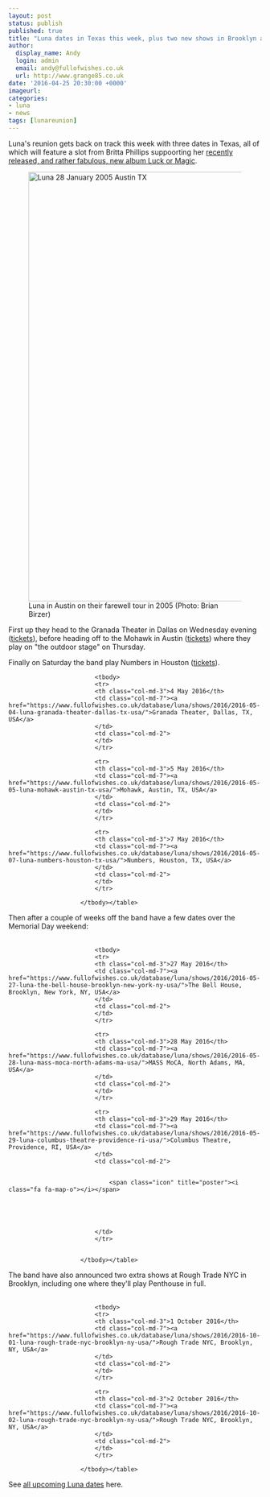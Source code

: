 ```yaml
---
layout: post
status: publish
published: true
title: "Luna dates in Texas this week, plus two new shows in Brooklyn announced for October"
author:
  display_name: Andy
  login: admin
  email: andy@fullofwishes.co.uk
  url: http://www.grange85.co.uk
date: '2016-04-25 20:30:00 +0000'
imageurl:
categories:
- luna
- news
tags: [lunareunion]
---
```

<p class="lead">Luna's reunion gets back on track this week with three dates in Texas, all of which will feature a slot from Britta Phillips suppoorting her <a href="https://www.fullofwishes.co.uk/2016/04/25/stream-and-pre-order-britta-phillips-debut-album-luck-or-magic/">recently released, and rather fabulous, new album Luck or Magic</a>.</p>

<figure><a data-flickr-embed="true"  href="https://www.flickr.com/photos/birzer/407551145/in/album-72157594565023555/" title="Luna 28 January 2005 Austin TX"><img src="https://farm1.staticflickr.com/159/407551145_50ff844566_o.jpg" width="1280" height="853" alt="Luna 28 January 2005 Austin TX"></a><figcaption>Luna in Austin on their farewell tour in 2005 (Photo: Brian Birzer)</figcaption></figure>
<p>First up they head to the Granada Theater in Dallas on Wednesday evening (<a href="http://www.granadatheater.com/event/1119699">tickets</a>), before heading off to the Mohawk in Austin (<a href="https://mohawk.queueapp.com/events/18728/products">tickets</a>) where they play on "the outdoor stage" on Thursday.</p>
<p>Finally on Saturday the band play Numbers in Houston (<a href="http://www.stubwire.com/event/luna/numbers/houston/12299/">tickets</a>).</p>

<table class="table table-striped">

							<tbody>
							<tr>
							<th class="col-md-3">4 May 2016</th>
							<td class="col-md-7"><a href="https://www.fullofwishes.co.uk/database/luna/shows/2016/2016-05-04-luna-granada-theater-dallas-tx-usa/">Granada Theater, Dallas, TX, USA</a>
							</td>
							<td class="col-md-2">
							</td>
							</tr>

							<tr>
							<th class="col-md-3">5 May 2016</th>
							<td class="col-md-7"><a href="https://www.fullofwishes.co.uk/database/luna/shows/2016/2016-05-05-luna-mohawk-austin-tx-usa/">Mohawk, Austin, TX, USA</a>
							</td>
							<td class="col-md-2">
							</td>
							</tr>

							<tr>
							<th class="col-md-3">7 May 2016</th>
							<td class="col-md-7"><a href="https://www.fullofwishes.co.uk/database/luna/shows/2016/2016-05-07-luna-numbers-houston-tx-usa/">Numbers, Houston, TX, USA</a>
							</td>
							<td class="col-md-2">
							</td>
							</tr>

						</tbody></table>


<p>Then after a couple of weeks off the band have a few dates over the Memorial Day weekend:</p>

<table class="table table-striped">

							<tbody>
							<tr>
							<th class="col-md-3">27 May 2016</th>
							<td class="col-md-7"><a href="https://www.fullofwishes.co.uk/database/luna/shows/2016/2016-05-27-luna-the-bell-house-brooklyn-new-york-ny-usa/">The Bell House, Brooklyn, New York, NY, USA</a>
							</td>
							<td class="col-md-2">
							</td>
							</tr>

							<tr>
							<th class="col-md-3">28 May 2016</th>
							<td class="col-md-7"><a href="https://www.fullofwishes.co.uk/database/luna/shows/2016/2016-05-28-luna-mass-moca-north-adams-ma-usa/">MASS MoCA, North Adams, MA, USA</a>
							</td>
							<td class="col-md-2">
							</td>
							</tr>

							<tr>
							<th class="col-md-3">29 May 2016</th>
							<td class="col-md-7"><a href="https://www.fullofwishes.co.uk/database/luna/shows/2016/2016-05-29-luna-columbus-theatre-providence-ri-usa/">Columbus Theatre, Providence, RI, USA</a>
							</td>
							<td class="col-md-2">


								<span class="icon" title="poster"><i class="fa fa-map-o"></i></span>





							</td>
							</tr>


						</tbody></table>



<p class="lead">The band have also announced two extra shows at Rough Trade NYC in Brooklyn, including one where they'll play Penthouse in full.</p>



<table class="table table-striped">

							<tbody>
							<tr>
							<th class="col-md-3">1 October 2016</th>
							<td class="col-md-7"><a href="https://www.fullofwishes.co.uk/database/luna/shows/2016/2016-10-01-luna-rough-trade-nyc-brooklyn-ny-usa/">Rough Trade NYC, Brooklyn, NY, USA</a>
							</td>
							<td class="col-md-2">
							</td>
							</tr>

							<tr>
							<th class="col-md-3">2 October 2016</th>
							<td class="col-md-7"><a href="https://www.fullofwishes.co.uk/database/luna/shows/2016/2016-10-02-luna-rough-trade-nyc-brooklyn-ny-usa/">Rough Trade NYC, Brooklyn, NY, USA</a>
							</td>
							<td class="col-md-2">
							</td>
							</tr>

						</tbody></table>


<p>See <a href="https://www.fullofwishes.co.uk/database/luna/shows/">all upcoming Luna dates</a> here.</p>
<script async src="//embedr.flickr.com/assets/client-code.js" charset="utf-8"></script>




